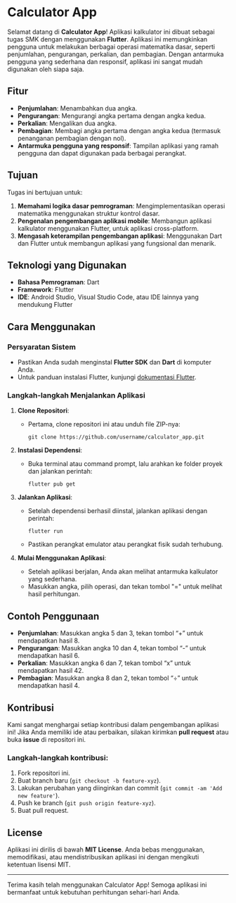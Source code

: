# Calculator App

Selamat datang di **Calculator App**! Aplikasi kalkulator ini dibuat sebagai tugas SMK dengan menggunakan **Flutter**. Aplikasi ini memungkinkan pengguna untuk melakukan berbagai operasi matematika dasar, seperti penjumlahan, pengurangan, perkalian, dan pembagian. Dengan antarmuka pengguna yang sederhana dan responsif, aplikasi ini sangat mudah digunakan oleh siapa saja.

## Fitur

- **Penjumlahan**: Menambahkan dua angka.
- **Pengurangan**: Mengurangi angka pertama dengan angka kedua.
- **Perkalian**: Mengalikan dua angka.
- **Pembagian**: Membagi angka pertama dengan angka kedua (termasuk penanganan pembagian dengan nol).
- **Antarmuka pengguna yang responsif**: Tampilan aplikasi yang ramah pengguna dan dapat digunakan pada berbagai perangkat.

## Tujuan

Tugas ini bertujuan untuk:
1. **Memahami logika dasar pemrograman**: Mengimplementasikan operasi matematika menggunakan struktur kontrol dasar.
2. **Pengenalan pengembangan aplikasi mobile**: Membangun aplikasi kalkulator menggunakan Flutter, untuk aplikasi cross-platform.
3. **Mengasah keterampilan pengembangan aplikasi**: Menggunakan Dart dan Flutter untuk membangun aplikasi yang fungsional dan menarik.

## Teknologi yang Digunakan

- **Bahasa Pemrograman**: Dart
- **Framework**: Flutter
- **IDE**: Android Studio, Visual Studio Code, atau IDE lainnya yang mendukung Flutter

## Cara Menggunakan

### Persyaratan Sistem

- Pastikan Anda sudah menginstal **Flutter SDK** dan **Dart** di komputer Anda.
- Untuk panduan instalasi Flutter, kunjungi [dokumentasi Flutter](https://flutter.dev/docs/get-started/install).

### Langkah-langkah Menjalankan Aplikasi

1. **Clone Repositori**:
   - Pertama, clone repositori ini atau unduh file ZIP-nya:
     ```
     git clone https://github.com/username/calculator_app.git
     ```
   
2. **Instalasi Dependensi**:
   - Buka terminal atau command prompt, lalu arahkan ke folder proyek dan jalankan perintah:
     ```
     flutter pub get
     ```

3. **Jalankan Aplikasi**:
   - Setelah dependensi berhasil diinstal, jalankan aplikasi dengan perintah:
     ```
     flutter run
     ```
   - Pastikan perangkat emulator atau perangkat fisik sudah terhubung.

4. **Mulai Menggunakan Aplikasi**:
   - Setelah aplikasi berjalan, Anda akan melihat antarmuka kalkulator yang sederhana.
   - Masukkan angka, pilih operasi, dan tekan tombol "=" untuk melihat hasil perhitungan.

## Contoh Penggunaan

- **Penjumlahan**: Masukkan angka 5 dan 3, tekan tombol “+” untuk mendapatkan hasil 8.
- **Pengurangan**: Masukkan angka 10 dan 4, tekan tombol “-” untuk mendapatkan hasil 6.
- **Perkalian**: Masukkan angka 6 dan 7, tekan tombol “x” untuk mendapatkan hasil 42.
- **Pembagian**: Masukkan angka 8 dan 2, tekan tombol “÷” untuk mendapatkan hasil 4.

## Kontribusi

Kami sangat menghargai setiap kontribusi dalam pengembangan aplikasi ini! Jika Anda memiliki ide atau perbaikan, silakan kirimkan **pull request** atau buka **issue** di repositori ini.

### Langkah-langkah kontribusi:
1. Fork repositori ini.
2. Buat branch baru (`git checkout -b feature-xyz`).
3. Lakukan perubahan yang diinginkan dan commit (`git commit -am 'Add new feature'`).
4. Push ke branch (`git push origin feature-xyz`).
5. Buat pull request.

## License

Aplikasi ini dirilis di bawah **MIT License**. Anda bebas menggunakan, memodifikasi, atau mendistribusikan aplikasi ini dengan mengikuti ketentuan lisensi MIT.

---

Terima kasih telah menggunakan Calculator App! Semoga aplikasi ini bermanfaat untuk kebutuhan perhitungan sehari-hari Anda.
